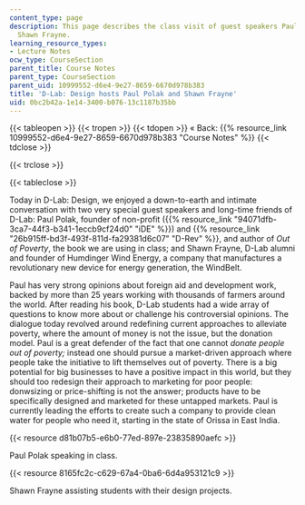 ```yaml
---
content_type: page
description: This page describes the class visit of guest speakers Paul Polak and
  Shawn Frayne.
learning_resource_types:
- Lecture Notes
ocw_type: CourseSection
parent_title: Course Notes
parent_type: CourseSection
parent_uid: 10999552-d6e4-9e27-8659-6670d978b383
title: 'D-Lab: Design hosts Paul Polak and Shawn Frayne'
uid: 0bc2b42a-1e14-3400-b076-13c1187b35bb
---
```


{{< tableopen >}}
{{< tropen >}}
{{< tdopen >}}
« Back: {{% resource_link 10999552-d6e4-9e27-8659-6670d978b383 "Course Notes" %}}
{{< tdclose >}}

{{< trclose >}}

{{< tableclose >}}

Today in D-Lab: Design, we enjoyed a down-to-earth and intimate conversation with two very special guest speakers and long-time friends of D-Lab: Paul Polak, founder of non-profit ({{% resource_link "94071dfb-3ca7-44f3-b341-1eccb9cf24d0" "iDE" %}}) and {{% resource_link "26b915ff-bd3f-493f-811d-fa29381d6c07" "D-Rev" %}}, and author of _Out of Poverty_, the book we are using in class; and Shawn Frayne, D-Lab alumni and founder of Humdinger Wind Energy, a company that manufactures a revolutionary new device for energy generation, the WindBelt.

Paul has very strong opinions about foreign aid and development work, backed by more than 25 years working with thousands of farmers around the world. After reading his book, D-Lab students had a wide array of questions to know more about or challenge his controversial opinions. The dialogue today revolved around redefining current approaches to alleviate poverty, where the amount of money is not the issue, but the donation model. Paul is a great defender of the fact that one cannot _donate people out of poverty;_ instead one should pursue a market-driven approach where people take the initiative to lift themselves out of poverty. There is a big potential for big businesses to have a positive impact in this world, but they should too redesign their approach to marketing for poor people: donwsizing or price-shifting is not the answer; products have to be specifically designed and marketed for these untapped markets. Paul is currently leading the efforts to create such a company to provide clean water for people who need it, starting in the state of Orissa in East India.

{{< resource d81b07b5-e6b0-77ed-897e-23835890aefc >}}

Paul Polak speaking in class.

{{< resource 8165fc2c-c629-67a4-0ba6-6d4a953121c9 >}}

Shawn Frayne assisting students with their design projects.